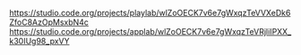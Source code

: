 https://studio.code.org/projects/playlab/wlZoOECK7v6e7gWxqzTeVVXeDk6ZfoC8AzOpMsxbN4c
https://studio.code.org/projects/applab/wlZoOECK7v6e7gWxqzTeVRjliIPXX_k30IUg98_pxVY
